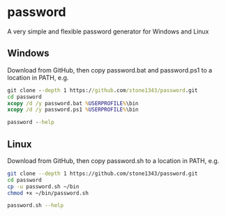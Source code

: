# password

A very simple and flexible password generator for Windows and Linux

## Windows

Download from GitHub, then copy password.bat and password.ps1 to a location in PATH, e.g.

```bat
git clone --depth 1 https://github.com/stone1343/password.git
cd password
xcopy /d /y password.bat %USERPROFILE%\bin
xcopy /d /y password.ps1 %USERPROFILE%\bin

password --help
```

## Linux

Download from GitHub, then copy password.sh to a location in PATH, e.g.

```bash
git clone --depth 1 https://github.com/stone1343/password.git
cd password
cp -u password.sh ~/bin
chmod +x ~/bin/password.sh

password.sh --help
```
